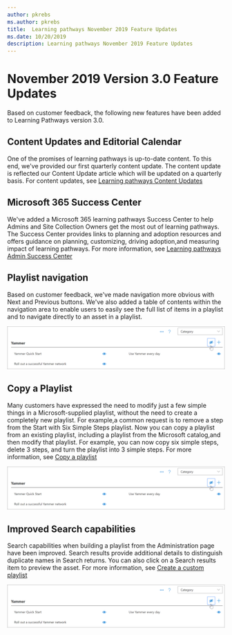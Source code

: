 ```yaml
---
author: pkrebs
ms.author: pkrebs
title:  Learning pathways November 2019 Feature Updates
ms.date: 10/20/2019
description: Learning pathways November 2019 Feature Updates
---
```


# November 2019 Version 3.0 Feature Updates
Based on customer feedback, the following new features have been added to Learning Pathways version 3.0.

## Content Updates and Editorial Calendar
One of the promises of learning pathways is up-to-date content. To this end, we've provided our first quarterly content update. The content update is reflected our Content Update article which will be updated on a quarterly basis. For content updates, see [Learning pathways Content Updates](custom_contentupdates.md)

## Microsoft 365 Success Center
We've added a Microsoft 365 learning pathways Success Center to help Admins and Site Collection Owners get the most out of learning pathways. The Success Center provides links to planning and adoption resources and offers guidance on planning, customizing, driving adoption,and measuring impact of learning pathways. For more information, see [Learning pathways Admin Success Center](custom_successcenter.md)

## Playlist navigation
Based on customer feedback, we've made navigation more obvious with Next and Previous buttons. We've also added a table of contents within the navigation area to enable users to easily see the full list of items in a playlist and to navigate directly to an asset in a playlist. 

![cg-hidesubcat.png](media/cg-hidesubcat.png)

## Copy a Playlist
Many customers have expressed the need to modify just a few simple things in a Microsoft-supplied playlist, without the need to create a completely new playlist. For example,a common request is to remove a step from the Start with Six Simple Steps playlist. Now you can copy a playlist from an existing playlist, including a playlist from the Microsoft catalog,and then modify that playlist. For example, you can now copy six simple steps, delete 3 steps, and turn the playlist into 3 simple steps. For more information, see [Copy a playlist](custom_copyplaylist.md)

![cg-hidesubcat.png](media/cg-hidesubcat.png)

## Improved Search capabilities 
Search capabilities when building a playlist from the Administration page have been improved. Search results provide additional details to distinguish duplicate names in Search returns. You can also click on a Search results item to preview the asset. For more information, see [Create a custom playlist](custom_copyplaylist.md)

![cg-hidesubcat.png](media/cg-hidesubcat.png)


